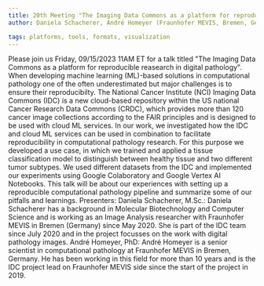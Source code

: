 ```yaml
---
title: 20th Meeting "The Imaging Data Commons as a platform for reproducible reasearch in digital pathology"
author: Daniela Schacherer, André Homeyer (Fraunhofer MEVIS, Bremen, Germany)

tags: platforms, tools, formats, visualization
---
```


Please join us Friday, 09/15/2023 11AM ET for a talk titled "The Imaging Data Commons as a platform for reproducible reasearch in digital pathology". When developing machine learning (ML)-based solutions in computational pathology one of the often underestimated but major challenges is to ensure their reproducibilty. The National Cancer Institute (NCI) Imaging Data Commons (IDC) is a new cloud-based repository within the US national Cancer Research Data Commons (CRDC), which provides more than 120 cancer image collections according to the FAIR principles and is designed to be used with cloud ML services. In our work, we investigated how the IDC and cloud ML services can be used in combination to facilitate reproducibility in computational pathology research. For this purpose we developed a use case, in which we trained and applied a tissue classification model to distinguish between healthy tissue and two different tumor subtypes. We used different datasets from the IDC and implemented our experiments using Google Colaboratory and Google Vertex AI Notebooks.
This talk will be about our experiences with setting up a reproducible computational pathology pipeline and summarize some of our pitfalls and learnings.
Presenters: Daniela Schacherer, M.Sc.: Daniela Schacherer has a background in Molecular Biotechnology and Computer Science and is working as an Image Analysis researcher with Fraunhofer MEVIS in Bremen (Germany) since May 2020. She is part of the IDC team since July 2020 and in the project focusses on the work with digital pathology images. André Homeyer, PhD: André Homeyer is a senior scientist in computational pathology at Fraunhofer MEVIS in Bremen, Germany. He has been working in this field for more than 10 years and is the IDC project lead on Fraunhofer MEVIS side since the start of the project in 2019.  

